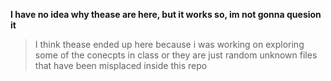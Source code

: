 **I have no idea why thease are here, but it works so, im not gonna quesion it**


> I think thease ended up here because i was working on exploring some of the conecpts in class or they are just  random unknown files that have been misplaced inside this repo
